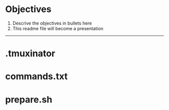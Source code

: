 # Objectives

1. Descrive the objectives in bullets here
2. This readme file will become a presentation

---

# .tmuxinator

# commands.txt

# prepare.sh

